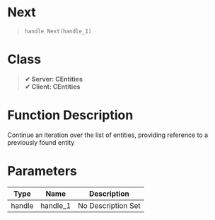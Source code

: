 # Next
> `handle Next(handle_1)`
# Class
> __✔ Server: CEntities__  
> __✔ Client: CEntities__  
# Function Description
Continue an iteration over the list of entities, providing reference to a previously found entity
# Parameters
Type|Name|Description
--|--|--
handle|handle_1|No Description Set
